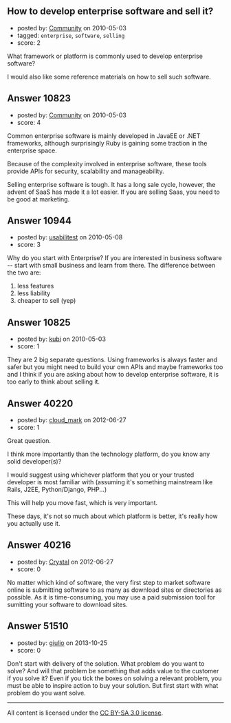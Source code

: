 ## How to develop enterprise software and sell it?

- posted by: [Community](https://stackexchange.com/users/-1/-1-community) on 2010-05-03
- tagged: `enterprise`, `software`, `selling`
- score: 2

What framework or platform is commonly used to develop enterprise software?

I would also like some reference materials on how to sell such software.


## Answer 10823

- posted by: [Community](https://stackexchange.com/users/-1/-1-community) on 2010-05-03
- score: 4

Common enterprise software is mainly developed in JavaEE or .NET frameworks, although surprisingly Ruby is gaining some traction in the enterprise space.

Because of the complexity involved in enterprise software, these tools provide APIs for security, scalability and manageability.

Selling enterprise software is tough. It has a long sale cycle, however, the advent of SaaS has made it a lot easier. If you are selling Saas, you need to be good at marketing.


## Answer 10944

- posted by: [usabilitest](https://stackexchange.com/users/-1/3024-usabilitest) on 2010-05-08
- score: 3

Why do you start with Enterprise? If you are interested in business software -- start with small business and learn from there. The difference between the two are:

 1. less features
 2. less liability
 3. cheaper to sell (yep)




## Answer 10825

- posted by: [kubi](https://stackexchange.com/users/-1/3315-kubi) on 2010-05-03
- score: 1

They are 2 big separate questions.
Using frameworks is always faster and safer but you might need to build your own APIs and maybe frameworks too and I think if you are asking about how to develop enterprise software, it is too early to think about selling it.


## Answer 40220

- posted by: [cloud_mark](https://stackexchange.com/users/-1/17649-cloud-mark) on 2012-06-27
- score: 1

Great question. 

I think more importantly than the technology platform, do you know any solid developer(s)?

I would suggest using whichever platform that you or your trusted developer is most familiar with (assuming it's something mainstream like Rails, J2EE, Python/Django, PHP...)

This will help you move fast, which is very important. 

These days, it's not so much about which platform is better, it's really how you actually use it.


## Answer 40216

- posted by: [Crystal](https://stackexchange.com/users/-1/18551-crystal) on 2012-06-27
- score: 0

No matter which kind of software, the very first step to market software online is submitting software to as many as download sites or directories as possible. As it is time-consuming, you may use a paid submission tool for sumitting your software to download sites.


## Answer 51510

- posted by: [giulio](https://stackexchange.com/users/-1/7114-giulio) on 2013-10-25
- score: 0

<p>Don't start with delivery of the solution. What problem do you want to solve? And will that problem be something that adds value to the customer if you solve it? Even if you tick the boxes on solving a relevant problem, you must be able to inspire action to buy your solution. But first start with what problem do you want solve.</p>




---

All content is licensed under the [CC BY-SA 3.0 license](https://creativecommons.org/licenses/by-sa/3.0/).

